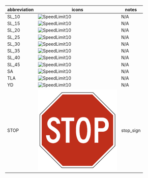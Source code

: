 |abbreviation | icons | notes |
|  -----      | ----- | ----- |
| SL\_10       | ![SpeedLimit10](./Icons/Traffic\_Sign/Speed\_Limit\_10.png) | N/A | 
| SL\_15       | ![SpeedLimit10](./Icons/Traffic\_Sign/Speed\_Limit\_15.png) | N/A | 
| SL\_20       | ![SpeedLimit10](./Icons/Traffic\_Sign/Speed\_Limit\_20.png) | N/A | 
| SL\_25       | ![SpeedLimit10](./Icons/Traffic\_Sign/Speed\_Limit\_25.png) | N/A | 
| SL\_30       | ![SpeedLimit10](./Icons/Traffic\_Sign/Speed\_Limit\_30.png) | N/A | 
| SL\_35       | ![SpeedLimit10](./Icons/Traffic\_Sign/Speed\_Limit\_35.png) | N/A | 
| SL\_40       | ![SpeedLimit10](./Icons/Traffic\_Sign/Speed\_Limit\_40.png) | N/A | 
| SL\_45       | ![SpeedLimit10](./Icons/Traffic\_Sign/Speed\_Limit\_45.png) | N/A | 
| SA          | ![SpeedLimit10](./Icons/Traffic\_Sign/Stop\_Ahead.png) | N/A | 
| TLA      | ![SpeedLimit10](./Icons/Traffic\_Sign/Turn\_Left\_Ahead.png) | N/A | 
| YD    | ![SpeedLimit10](./Icons/Traffic\_Sign/Yield.png) | N/A | 
| STOP | ![Stop](./Icons/Traffic_Sign/Stop.png) | stop_sign |